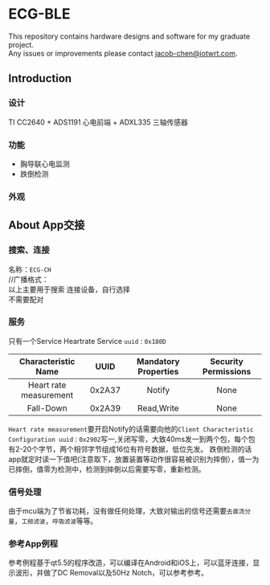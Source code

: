 # ECG-BLE
This repository contains hardware designs and software for my graduate project.<br>
Any issues or improvements please contact jacob-chen@iotwrt.com.

## Introduction
### 设计
TI CC2640 + ADS1191 心电前端 + ADXL335 三轴传感器

### 功能
- 胸导联心电监测
- 跌倒检测

### 外观

## About App交接

### 搜索、连接
名称：`ECG-CH` <br>
//广播格式：<br>
以上主要用于搜索 连接设备，自行选择<br>
不需要配对

### 服务
只有一个Service
Heartrate Service `uuid：0x180D`

| Characteristic Name  | UUID | Mandatory Properties   |  Security Permissions |
|  :----:  |:----: |  :----:  | :----:  |
| Heart rate measurement  | 0x2A37 |  Notify | None   |
| Fall-Down      |  0x2A39   | Read,Write |   None   |

`Heart rate measurement`要开启Notify的话需要向他的`Client Characteristic Configuration uuid：0x2902`写一,关闭写零，大致40ms发一到两个包，每个包有2-20个字节，两个相邻字节组成16位有符号数据，低位先发。
跌倒检测的话app就定时读一下值吧(注意取下，放置装置等动作很容易被识别为摔倒），值一为已摔倒，值零为检测中，检测到摔倒以后需要写零，重新检测。

### 信号处理
由于mcu端为了节省功耗，没有做任何处理，大致对输出的信号还需要`去直流分量`，`工频滤波`，`呼吸滤波`等等。

### 参考App例程
参考例程基于qt5.5的程序改造，可以编译在Android和iOS上，可以蓝牙连接，显示波形，并做了DC Removal以及50Hz Notch，可以参考参考。


